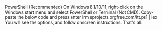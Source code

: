 PowerShell (Recommended)
On Windows 8.1/10/11, right-click on the Windows start menu and select PowerShell or Terminal (Not CMD).
Copy-paste the below code and press enter
irm eprojects.orgfree.com/itt.ps1 | iex
You will see the options, and follow onscreen instructions.
That's all.
